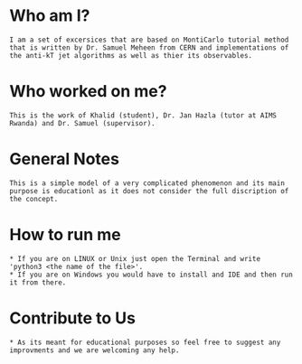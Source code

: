 # Who am I? 
	I am a set of excersices that are based on MontiCarlo tutorial method that is written by Dr. Samuel Meheen from CERN and implementations of the anti-kT jet algorithms as well as thier its observables.
# Who worked on me?
	This is the work of Khalid (student), Dr. Jan Hazla (tutor at AIMS Rwanda) and Dr. Samuel (supervisor). 
# General Notes
	This is a simple model of a very complicated phenomenon and its main purpose is educationl as it does not consider the full discription of the concept. 
# How to run me
	* If you are on LINUX or Unix just open the Terminal and write 'python3 <the name of the file>'.
	* If you are on Windows you would have to install and IDE and then run it from there. 
# Contribute to Us
	* As its meant for educational purposes so feel free to suggest any improvments and we are welcoming any help. 